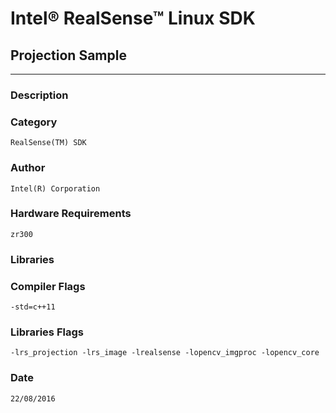 # Intel&reg; RealSense&trade; Linux SDK
## Projection Sample
---
### Description


### Category
    RealSense(TM) SDK

### Author
    Intel(R) Corporation
    
### Hardware Requirements
    zr300

### Libraries
    

### Compiler Flags
    -std=c++11

### Libraries Flags
    -lrs_projection -lrs_image -lrealsense -lopencv_imgproc -lopencv_core

### Date
    22/08/2016
    